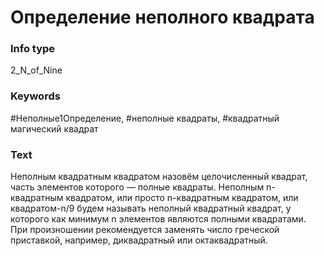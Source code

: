 # Определение неполного квадрата
### Info type
2_N_of_Nine
### Keywords
#Неполные1Определение, #неполные квадраты, #квадратный магический квадрат
### Text
Неполным квадратным квадратом назовём целочисленный квадрат, часть элементов которого — полные квадраты. Неполным n-квадратным квадратом, или просто n-квадратным квадратом, или квадратом-n/9 будем называть неполный квадратный квадрат, у которого как минимум n элементов являются полными квадратами. При произношении рекомендуется заменять число греческой приставкой, например, диквадратный или октаквадратный.